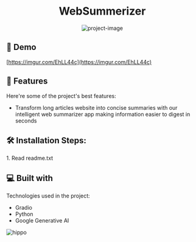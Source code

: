 <h1 align="center" id="title">WebSummerizer</h1>

<p align="center"><img src="https://socialify.git.ci/HoangHuyH/WebSummerizer/image?description=1&amp;descriptionEditable=Easy%20application%20of%20LLM&amp;font=KoHo&amp;language=1&amp;name=1&amp;owner=1&amp;pattern=Plus&amp;theme=Light" alt="project-image"></p>

<h2>🚀 Demo</h2>

[https://imgur.com/EhLL44c](https://imgur.com/EhLL44c)


  
  
<h2>🧐 Features</h2>

Here're some of the project's best features:

*   Transform long articles website into concise summaries with our intelligent web summarizer app making information easier to digest in seconds

<h2>🛠️ Installation Steps:</h2>

<p>1. Read readme.txt</p>

  
  
<h2>💻 Built with</h2>

Technologies used in the project:

*   Gradio
*   Python
*   Google Generative AI

![hippo](https://media3.giphy.com/media/aUovxH8Vf9qDu/giphy.gif)
